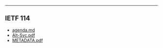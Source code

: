 

---

## IETF 114

- [agenda.md](agenda.md)
- [Alt-Svc.pdf](Alt-Svc.pdf)
- [METADATA.pdf](METADATA.pdf)